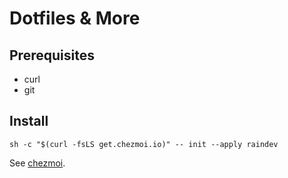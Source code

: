 Dotfiles & More
===============

Prerequisites
-------------

- curl
- git

Install
-------

    sh -c "$(curl -fsLS get.chezmoi.io)" -- init --apply raindev

See [chezmoi](https://www.chezmoi.io/).
